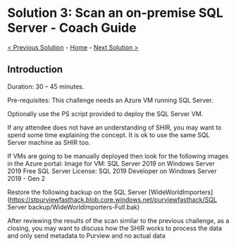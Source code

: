 # Solution 3: Scan an on-premise SQL Server - Coach Guide 

[< Previous Solution](./Solution2.md) - [Home](./README.md) - [Next Solution >](./Solution4.md)


## Introduction

Duration: 30 – 45 minutes. 

Pre-requisites: This challenge needs an Azure VM running SQL Server. 

Optionally use the PS script provided to deploy the SQL Server VM. 

If any attendee does not have an understanding of SHIR, you may want to spend some time explaining the concept. It is ok to use the same SQL Server machine as SHIR too. 

If VMs are going to be manually deployed then look for the following images in the Azure portal:
Image for VM: SQL Server 2019 on Windows Server 2019 
Free SQL Server License: SQL 2019 Developer on Windows Server 2019 - Gen 2 

Restore the following backup on the SQL Server [WideWorldImporters](https://stpurviewfasthack.blob.core.windows.net/purviewfasthack/SQL Server backup/WideWorldImporters-Full.bak)

After reviewing the results of the scan similar to the previous challenge, as a closing, you may want to discuss how the SHIR works to process the data and only send metadata to Purview and no actual data 


